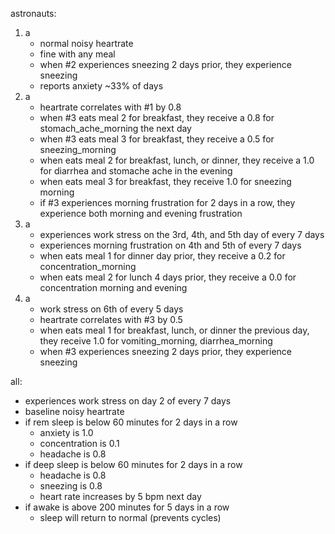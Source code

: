 astronauts:
1. a
    - normal noisy heartrate
    - fine with any meal
    - when #2 experiences sneezing 2 days prior, they experience sneezing
    - reports anxiety ~33% of days
2. a
    - heartrate correlates with #1 by 0.8
    - when #3 eats meal 2 for breakfast, they receive a 0.8 for stomach_ache_morning the next day
    - when #3 eats meal 3 for breakfast, they receive a 0.5 for sneezing_morning
    - when eats meal 2 for breakfast, lunch, or dinner, they receive a 1.0 for diarrhea and stomache ache in the evening
    - when eats meal 3 for breakfast, they receive 1.0 for sneezing morning
    - if #3 experiences morning frustration for 2 days in a row, they experience both morning and evening frustration
3. a
    - experiences work stress on the 3rd, 4th, and 5th day of every 7 days
    - experiences morning frustration on 4th and 5th of every 7 days
    - when eats meal 1 for dinner day prior, they receive a 0.2 for concentration_morning
    - when eats meal 2 for lunch 4 days prior, they receive a 0.0 for concentration morning and evening
4. a
    - work stress on 6th of every 5 days
    - heartrate correlates with #3 by 0.5
    - when eats meal 1 for breakfast, lunch, or dinner the previous day, they receive 1.0 for vomiting_morning, diarrhea_morning
    - when #3 experiences sneezing 2 days prior, they experience sneezing


all:
- experiences work stress on day 2 of every 7 days
- baseline noisy heartrate
- if rem sleep is below 60 minutes for 2 days in a row
    - anxiety is 1.0
    - concentration is 0.1
    - headache is 0.8
- if deep sleep is below 60 minutes for 2 days in a row
    - headache is 0.8
    - sneezing is 0.8
    - heart rate increases by 5 bpm next day
- if awake is above 200 minutes for 5 days in a row
    - sleep will return to normal (prevents cycles)